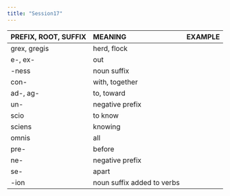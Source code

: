 ```yaml
---
title: "Session17"
---
```

<style>
serif { font-family: serif }
</style>
| PREFIX, ROOT, SUFFIX | MEANING | EXAMPLE |
| :---- | :---- | :---- |
| grex, gregis | herd, flock |
| e-, ex- | out |
| -ness | noun suffix |
| con- | with, together |
| ad-, ag- | to, toward |
| un- | negative prefix |
| scio | to know |
| sciens | knowing |
| omnis | all |
| pre- | before |
| ne- | negative prefix |
| se- | apart |
| -ion | noun suffix added to verbs | 